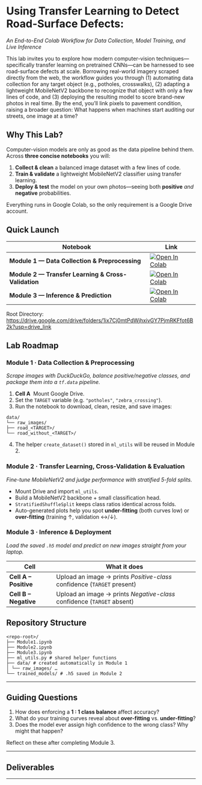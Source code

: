 # Using Transfer Learning to Detect Road-Surface Defects:  
*An End-to-End Colab Workflow for Data Collection, Model Training, and Live Inference*

This lab invites you to explore how modern computer-vision techniques—specifically transfer learning on pretrained CNNs—can be harnessed to see road-surface defects at scale. Borrowing real-world imagery scraped directly from the web, the workflow guides you through (1) automating data collection for any target object (e.g., potholes, crosswalks), (2) adapting a lightweight MobileNetV2 backbone to recognize that object with only a few lines of code, and (3) deploying the resulting model to score brand-new photos in real time. By the end, you’ll link pixels to pavement condition, raising a broader question: What happens when machines start auditing our streets, one image at a time?

## Why This Lab?

Computer-vision models are only as good as the data pipeline behind them.  
Across **three concise notebooks** you will:

1. **Collect & clean** a balanced image dataset with a few lines of code.  
2. **Train & validate** a lightweight MobileNetV2 classifier using transfer learning.  
3. **Deploy & test** the model on your own photos—seeing both **positive** *and* **negative** probabilities.

Everything runs in Google Colab, so the only requirement is a Google Drive account.


## Quick Launch

| Notebook | Link|
|----------|---------------|
| **Module 1 — Data Collection & Preprocessing** | [![Open In Colab](https://colab.research.google.com/assets/colab-badge.svg)](<https://colab.research.google.com/drive/1gEEDpoqwdP4CKok20QzV66b-BKMe2PYP?usp=drive_link>)  |
| **Module 2 — Transfer Learning & Cross-Validation** | [![Open In Colab](https://colab.research.google.com/assets/colab-badge.svg)](<https://colab.research.google.com/drive/1a1m8uVH7lv_vxU1MwrhhLzcbCJEXlJhG?usp=drive_link>) |
| **Module 3 — Inference & Prediction** | [![Open In Colab](https://colab.research.google.com/assets/colab-badge.svg)](<https://colab.research.google.com/drive/1SPBEpMy1Nnu2YN21h4vMeKPLVg0sgZDI?usp=drive_link>)  |

Root Directory: https://drive.google.com/drive/folders/1ix7Cj0mtPdWjhxivGY7PjmRKFfot6B2k?usp=drive_link



## Lab Roadmap

### Module 1 · Data Collection & Preprocessing  
*Scrape images with DuckDuckGo, balance positive/negative classes, and package them into a `tf.data` pipeline.*

1. **Cell A** &nbsp;Mount Google Drive.  
2. Set the `TARGET` variable (e.g. `"potholes"`, `"zebra_crossing"`).  
3. Run the notebook to download, clean, resize, and save images:
```plaintext
data/
└── raw_images/
├── road_<TARGET>/
└── road_without_<TARGET>/
```
4. The helper `create_dataset()` stored in `ml_utils` will be reused in Module 2.

### Module 2 · Transfer Learning, Cross-Validation & Evaluation  
*Fine-tune MobileNetV2 and judge performance with stratified 5-fold splits.*

- Mount Drive and import `ml_utils`.  
- Build a MobileNetV2 backbone + small classification head.  
- `StratifiedShuffleSplit` keeps class ratios identical across folds.  
- Auto-generated plots help you spot **under-fitting** (both curves low) or **over-fitting** (training ↑, validation ↔/↓).

### Module 3 · Inference & Deployment  
*Load the saved `.h5` model and predict on new images straight from your laptop.*

| Cell | What it does |
|------|--------------|
| **Cell A – Positive** | Upload an image → prints *Positive-class* confidence (`TARGET` present) |
| **Cell B – Negative** | Upload an image → prints *Negative-class* confidence (`TARGET` absent) |


## Repository Structure
```plaintext
<repo-root>/
├── Module1.ipynb
├── Module2.ipynb
├── Module3.ipynb
├── ml_utils.py # shared helper functions
├── data/ # created automatically in Module 1
│ └── raw_images/ …
└── trained_models/ # .h5 saved in Module 2
```

---

## Guiding Questions

1. How does enforcing a **1 : 1 class balance** affect accuracy?  
2. What do your training curves reveal about **over-fitting** vs. **under-fitting**?  
3. Does the model ever assign high confidence to the wrong class? Why might that happen?  

Reflect on these after completing Module 3.

---

## Deliverables


---
